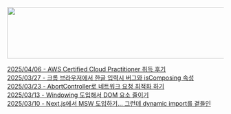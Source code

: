 
<a href="https://www.gitanimals.org/en_US?utm_medium=image&utm_source=chaesunbak&utm_content=line">
  <img
    src="https://render.gitanimals.org/lines/chaesunbak?pet-id=672420623068445702"
    width="600"
    height="120"
  />
</a>

<!-- LATEST-BLOG-POST-LIST:START -->
[2025/04/06 - AWS Certified Cloud Practitioner 취득 후기](https://chaesunbak.tistory.com/12) <br/>
[2025/03/27 - 크롬 브라우저에서 한글 입력시 버그와 isComposing 속성](https://chaesunbak.tistory.com/11) <br/>
[2025/03/23 - AbortController로 네트워크 요청 최적화 하기](https://chaesunbak.tistory.com/10) <br/>
[2025/03/13 - Windowing 도입해서 DOM 요소 줄이기](https://chaesunbak.tistory.com/9) <br/>
[2025/03/10 - Next.js에서 MSW 도입하기... 그런데 dynamic import를 곁들인](https://chaesunbak.tistory.com/8) <br/>
<!-- LATEST-BLOG-POST-LIST:END -->
